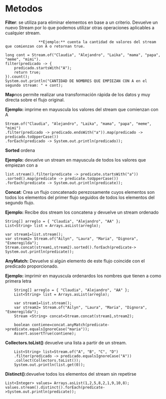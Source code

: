 Metodos
========================

**Filter**: se utiliza para eliminar elementos en base a un criterio. Devuelve un nuevo Stream por lo que podemos utilizar 
                otras operaciones aplicables a cualquier stream.
                
                   **Ejemplo:** cuenta la cantidad de valores del stream que comienzan con A o retornan true.
                   
    long cont = Stream.of("Claudia", "Alejandro", "Laika", "mama", "papa", "meme", "mimi").
    filter(predicado -> {
        predicado.startsWith("A");
        return true;
    }).count();
    System.out.println("CANTIDAD DE NOMBRES QUE EMPIEZAN CON A en el segundo stream: " + cont);
                
**Map**nos permite realizar una transformación rápida de los datos y muy directa sobre el flujo original.

   **Ejemplo:** imprime en mayuscula los valores del stream que comienzan con A
                
    Stream.of("Claudia", "Alejandro", "Laika", "mama", "papa", "meme", "mimi")
    .filter(predicado -> predicado.endsWith("a")).map(predicado -> predicado.toUpperCase())
    .forEach(predicado -> System.out.println(predicado));

**Sorted** ordena

 **Ejemplo:** devuelve un stream en mayuscula de todos los valores que empiezan con a  
 
    list.stream().filter(predicate -> predicate.startsWith("a"))
    .sorted().map(predicate -> predicate.toUpperCase())
    .forEach(predicate -> System.out.println(predicate));

**Concat**: Crea un flujo concatenado perezosamente cuyos elementos son todos los elementos del primer flujo seguidos de todos los elementos del segundo flujo.

  **Ejemplo:** Recibe dos stream los concatena y devuelve un stream ordenado

    String[] arreglo = { "Claudia", "Alejandro", "AA" };
    List<String> list = Arrays.asList(arreglo);
    		
    var stream1=list.stream();
    var stream2= Stream.of("Ailyn", "Laura", "Maria", "Dignora", "Esmeregilda");
    Stream.concat(stream1,stream2).sorted().forEach(predicate-> System.out.println(predicate));

**AnyMatch:** Devuelve si algún elemento de este flujo coincide con el predicado proporcionado. 

**Ejemplo:** imprimir en mayuscula ordenardos los nombres que tienen a como primera letra

		String[] arreglo = { "Claudia", "Alejandro", "AA" };
		List<String> list = Arrays.asList(arreglo);
		
		var stream1=list.stream();
		var stream2= Stream.of("Ailyn", "Laura", "Maria", "Dignora", "Esmeregilda");
		Stream <String> concat=Stream.concat(stream1,stream2);
		
		boolean contiene=concat.anyMatch(predicate->predicate.equalsIgnoreCase("maria"));
		Assert.assertTrue(contiene);
		
**Collectors.toList()** devuelve una lista a partir de un stream.
		
		List<String> list=Stream.of("A", "B", "C", "D")
		.filter(predicado -> predicado.equalsIgnoreCase("A"))
		.collect(Collectors.toList());
		System.out.println(list.get(0));

**Distinct()**:devuelve todos los elementos del stream sin repetirse

    List<Integer> values= Arrays.asList(1,2,5,8,2,1,9,10,8);
    values.stream().distinct().forEach(predicate->System.out.println(predicate));